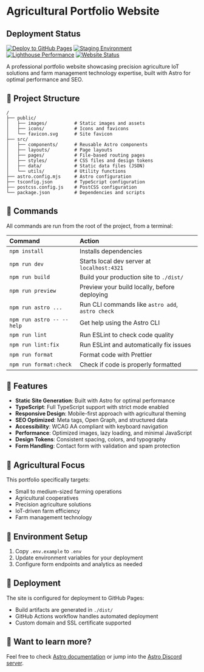 # Agricultural Portfolio Website

## Deployment Status

[![Deploy to GitHub Pages](https://github.com/agrxculture/agricultural-portfolio-website/actions/workflows/deploy.yml/badge.svg)](https://github.com/agrxculture/agricultural-portfolio-website/actions/workflows/deploy.yml)
[![Staging Environment](https://github.com/agrxculture/agricultural-portfolio-website/actions/workflows/staging.yml/badge.svg)](https://github.com/agrxculture/agricultural-portfolio-website/actions/workflows/staging.yml)
[![Lighthouse Performance](https://img.shields.io/badge/lighthouse-90%2B-brightgreen)](https://github.com/agrxculture/agricultural-portfolio-website/actions)
[![Website Status](https://img.shields.io/website?url=https%3A%2F%2Fagrxculture.github.io%2Fagricultural-portfolio-website)](https://agrxculture.github.io/agricultural-portfolio-website)



A professional portfolio website showcasing precision agriculture IoT solutions and farm management technology expertise, built with Astro for optimal performance and SEO.

## 🚀 Project Structure

```
/
├── public/
│   ├── images/          # Static images and assets
│   ├── icons/           # Icons and favicons
│   └── favicon.svg      # Site favicon
├── src/
│   ├── components/      # Reusable Astro components
│   ├── layouts/         # Page layouts
│   ├── pages/           # File-based routing pages
│   ├── styles/          # CSS files and design tokens
│   ├── data/            # Static data files (JSON)
│   └── utils/           # Utility functions
├── astro.config.mjs     # Astro configuration
├── tsconfig.json        # TypeScript configuration
├── postcss.config.js    # PostCSS configuration
└── package.json         # Dependencies and scripts
```

## 🧞 Commands

All commands are run from the root of the project, from a terminal:

| Command                   | Action                                           |
| :------------------------ | :----------------------------------------------- |
| `npm install`             | Installs dependencies                            |
| `npm run dev`             | Starts local dev server at `localhost:4321`      |
| `npm run build`           | Build your production site to `./dist/`          |
| `npm run preview`         | Preview your build locally, before deploying     |
| `npm run astro ...`       | Run CLI commands like `astro add`, `astro check` |
| `npm run astro -- --help` | Get help using the Astro CLI                     |
| `npm run lint`            | Run ESLint to check code quality                 |
| `npm run lint:fix`        | Run ESLint and automatically fix issues          |
| `npm run format`          | Format code with Prettier                        |
| `npm run format:check`    | Check if code is properly formatted              |

## 🎯 Features

- **Static Site Generation**: Built with Astro for optimal performance
- **TypeScript**: Full TypeScript support with strict mode enabled
- **Responsive Design**: Mobile-first approach with agricultural theming
- **SEO Optimized**: Meta tags, Open Graph, and structured data
- **Accessibility**: WCAG AA compliant with keyboard navigation
- **Performance**: Optimized images, lazy loading, and minimal JavaScript
- **Design Tokens**: Consistent spacing, colors, and typography
- **Form Handling**: Contact form with validation and spam protection

## 🌱 Agricultural Focus

This portfolio specifically targets:

- Small to medium-sized farming operations
- Agricultural cooperatives
- Precision agriculture solutions
- IoT-driven farm efficiency
- Farm management technology

## 📝 Environment Setup

1. Copy `.env.example` to `.env`
2. Update environment variables for your deployment
3. Configure form endpoints and analytics as needed

## 🚀 Deployment

The site is configured for deployment to GitHub Pages:

- Build artifacts are generated in `./dist/`
- GitHub Actions workflow handles automated deployment
- Custom domain and SSL certificate supported

## 👀 Want to learn more?

Feel free to check [Astro documentation](https://docs.astro.build) or jump into the [Astro Discord server](https://astro.build/chat).
